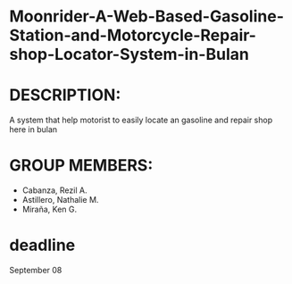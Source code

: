 # Moonrider-A-Web-Based-Gasoline-Station-and-Motorcycle-Repair-shop-Locator-System-in-Bulan
# DESCRIPTION:
A system that help motorist to easily locate an gasoline and repair shop here in bulan
# GROUP MEMBERS:
* Cabanza, Rezil A.
* Astillero, Nathalie M.
* Miraña, Ken G.
# deadline
September 08 
